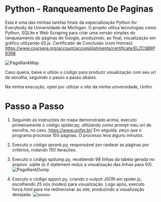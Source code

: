 # Python - Ranqueamento De Paginas
Esta é uma das minhas tarefas finais da especialização Python for Everybody da Universidade de Michigan. O projeto utiliza tecnologias como Python, SQLite e Web Scraping para criar uma versão simples do ranqueamento de páginas do Google, produzindo, ao final, visualização em gráfico utilizando d3.js. Certificado de Conclusão (com Honras): https://www.coursera.org/account/accomplishments/certificate/ELZCSB9P93R8

![PageRankMap](https://github.com/jvictorlopez/Python-RankingDePaginas/assets/124679867/335aac1f-5913-4be1-9742-b531b2b6f2fb)

Caso queira, baixe e utilize o código para produzir visualização com seu url de escolha, seguindo o passo a passo abaixo.

Na minha execução, optei por utilizar o site da minha universidade, Unifor.

# Passo a Passo
1. Seguindo as instruções do mapa demonstrado acima, executo primeiramente o código spider.py, utilizando como prompt meu url de escolha, no caso, https://www.unifor.br/
Em seguida, peço que o programa processe 150 páginas. O processo leva alguns minutos.
2. Executo o código sprank.py, responsável por rankear as páginas por critérios, rodando 150 iterações.
3. Executo o código spdump.py, recebendo 98 linhas da tabela gerada no arquivo .sqlite (o if statement reduz a visualização das linhas para 50).
![PageRankDump](https://github.com/jvictorlopez/Python-RankingDePaginas/assets/124679867/1527ba59-7531-461d-b834-182637185a68)

4. Executo o código spjson.py, criando o output JSON em spider.js, escolhendo 25 nós (nodes) para visualização.
Logo após, executo force.html para me redirecionar ao site, produzindo a visualização desejada.
![uuuuu](https://github.com/jvictorlopez/Python-RankingDePaginas/assets/124679867/366f8641-4927-405b-a13b-bbcfa7435f1e)

